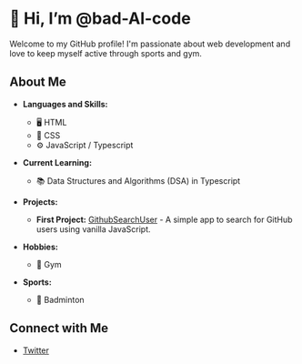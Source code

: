 # 👋 Hi, I’m @bad-Al-code

Welcome to my GitHub profile! I'm passionate about web development and love to keep myself active through sports and gym.

## About Me

- **Languages and Skills:** 
  - 🖥️ HTML
  - 🎨 CSS
  - ⚙️ JavaScript / Typescript

- **Current Learning:** 
  - 📚 Data Structures and Algorithms (DSA) in Typescript

- **Projects:**
  - **First Project:** [GithubSearchUser](https://github.com/bad-Al-code/asyncProject) - A simple app to search for GitHub users using vanilla JavaScript.

- **Hobbies:**
  - 💪 Gym 
  
- **Sports:**
  - 🏸 Badminton

## Connect with Me

- [Twitter](https://x.com/learn235194)
